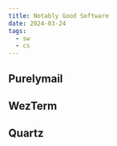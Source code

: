 ```yaml
---
title: Notably Good Software
date: 2024-03-24
tags:
  - sw
  - cs
---
```


## Purelymail

## WezTerm

## Quartz
